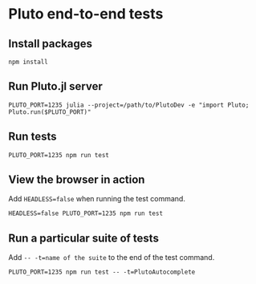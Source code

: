 # Pluto end-to-end tests

## Install packages

`npm install`

## Run Pluto.jl server

`PLUTO_PORT=1235 julia --project=/path/to/PlutoDev -e "import Pluto; Pluto.run($PLUTO_PORT)"`

## Run tests

`PLUTO_PORT=1235 npm run test`

## View the browser in action

Add `HEADLESS=false` when running the test command.

`HEADLESS=false PLUTO_PORT=1235 npm run test`

## Run a particular suite of tests

Add `-- -t=name of the suite` to the end of the test command.

`PLUTO_PORT=1235 npm run test -- -t=PlutoAutocomplete`
